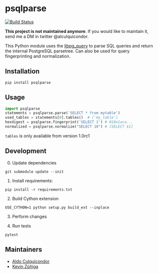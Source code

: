 psqlparse
=========
[![Build Status](https://travis-ci.org/alculquicondor/psqlparse.svg?branch=master)](https://travis-ci.org/alculquicondor/psqlparse)

**This project is not maintained anymore**. If you would like to maintain it, send me a DM in twitter @alculquicondor.

This Python module  uses the [libpg\_query](https://github.com/lfittl/libpg_query) to parse SQL
queries and return the internal PostgreSQL parsetree.
Can also be used for query fingerprinting and normalization.

Installation
------------

```shell
pip install psqlparse
```

Usage
-----

```python
import psqlparse
statements = psqlparse.parse('SELECT * from mytable')
used_tables = statements[0].tables()  # ['my_table']
hexdigest = psqlparse.fingerprint('SELECT 1') # 018e1aca...
normalized = psqlparse.normalize("SELECT 10") # [SELECT $1]

```

`tables` is only available from version 1.0rc1

Development
-----------

0. Update dependencies

```shell
git submodule update --init
```

1. Install requirements:

```shell
pip install -r requirements.txt
```

2. Build Cython extension

```shell
USE_CYTHON=1 python setup.py build_ext --inplace
```

3. Perform changes

4. Run tests

```shell
pytest
```

Maintainers
------------

- [Aldo Culquicondor](https://github.com/alculquicondor/)
- [Kevin Zúñiga](https://github.com/kevinzg/)
